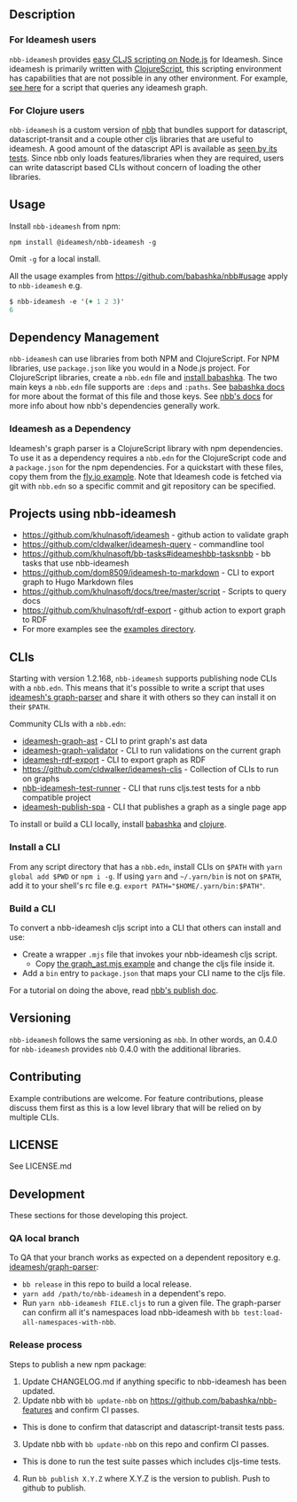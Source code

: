 ## Description
### For Ideamesh users

`nbb-ideamesh` provides [easy CLJS scripting on
Node.js](https://github.com/babashka/nbb) for Ideamesh. Since ideamesh is primarily
written with [ClojureScript](https://clojurescript.org/), this scripting
environment has capabilities that are not possible in any other environment. For
example, [see here](examples/#query.cljs) for a script that queries any ideamesh
graph.

### For Clojure users

`nbb-ideamesh` is a custom version of [nbb](https://github.com/babashka/nbb) that
bundles support for datascript, datascript-transit and a couple other cljs
libraries that are useful to ideamesh. A good amount of the datascript API is
available as [seen by its
tests](https://github.com/babashka/nbb-features/blob/main/test/features/datascript/test_runner.cljs).
Since nbb only loads features/libraries when they are required, users can write
datascript based CLIs without concern of loading the other libraries.

## Usage

Install `nbb-ideamesh` from npm:

`npm install @ideamesh/nbb-ideamesh -g`

Omit `-g` for a local install.

All the usage examples from https://github.com/babashka/nbb#usage apply to
`nbb-ideamesh` e.g.

```clojure
$ nbb-ideamesh -e '(+ 1 2 3)'
6
```

## Dependency Management

`nbb-ideamesh` can use libraries from both NPM and ClojureScript. For NPM
libraries,  use `package.json` like you would in a Node.js project. For
ClojureScript libraries, create a `nbb.edn` file and [install
babashka](https://github.com/babashka/babashka#installation). The two main keys
a `nbb.edn` file supports are `:deps` and `:paths`. See [babashka
docs](https://book.babashka.org/#_paths_and_deps) for more about the format of
this file and those keys. See [nbb's
docs](https://github.com/babashka/nbb#dependencies) for more info about how
nbb's dependencies generally work.

### Ideamesh as a Dependency

Ideamesh's graph parser is a ClojureScript library with npm dependencies. To use
it as a dependency requires a `nbb.edn` for the ClojureScript code and a
`package.json` for the npm dependencies. For a quickstart with these files, copy
them from the [fly.io example](examples/fly-io). Note that Ideamesh code is fetched
via git with `nbb.edn` so a specific commit and git repository can be
specified.

## Projects using nbb-ideamesh

* https://github.com/khulnasoft/ideamesh - github action to validate graph
* https://github.com/cldwalker/ideamesh-query - commandline tool
* https://github.com/khulnasoft/bb-tasks#ideameshbb-tasksnbb - bb tasks that use nbb-ideamesh
* https://github.com/dom8509/ideamesh-to-markdown - CLI to export graph to Hugo Markdown files
* https://github.com/khulnasoft/docs/tree/master/script - Scripts to query docs
* https://github.com/khulnasoft/rdf-export - github action to export graph to RDF
* For more examples see the [examples directory](examples).

## CLIs

Starting with version 1.2.168, `nbb-ideamesh` supports publishing node CLIs with
a `nbb.edn`. This means that it's possible to write a script that uses [ideamesh's
graph-parser](https://github.com/khulnasoft/ideamesh/tree/master/deps/graph-parser)
and share it with others so they can install it on their `$PATH`.

Community CLIs with a `nbb.edn`:

* [ideamesh-graph-ast](https://github.com/khulnasoft/ideamesh/tree/main/examples/from-js#graph_astmjs) - CLI to print graph's ast data
* [ideamesh-graph-validator](https://github.com/khulnasoft/ideamesh#cli) - CLI to run validations on the current graph
* [ideamesh-rdf-export](https://github.com/khulnasoft/rdf-export#cli) - CLI to export graph as RDF
* https://github.com/cldwalker/ideamesh-clis - Collection of CLIs to run on graphs
* [nbb-ideamesh-test-runner](https://github.com/khulnasoft-cldwalker/nbb-test-runner#cli) - CLI that runs
  cljs.test tests for a nbb compatible project
* [ideamesh-publish-spa](https://github.com/khulnasoft/publish-spa#cli) - CLI that publishes a graph as a
  single page app

To install or build a CLI locally, install
[babashka](https://github.com/babashka/babashka#installation) and
[clojure](https://clojure.org/guides/install_clojure).

### Install a CLI

From any script directory that has a `nbb.edn`, install CLIs on `$PATH` with
`yarn global add $PWD` or `npm i -g`. If using `yarn` and `~/.yarn/bin` is not
on `$PATH`, add it to your shell's rc file e.g. `export
PATH="$HOME/.yarn/bin:$PATH"`.

### Build a CLI

To convert a nbb-ideamesh cljs script into a CLI that others can install and use:

* Create a wrapper `.mjs` file that invokes your nbb-ideamesh cljs script.
  * Copy [the graph_ast.mjs example](examples/from-js/graph_ast.mjs) and change the cljs file inside it.
* Add a `bin` entry to `package.json` that maps your CLI name to the cljs file.

For a tutorial on doing the above, read [nbb's publish
doc](https://github.com/babashka/nbb/tree/main/doc/publish).

## Versioning

`nbb-ideamesh` follows the same versioning as `nbb`. In other words, an 0.4.0 for
`nbb-ideamesh` provides `nbb` 0.4.0 with the additional libraries.

## Contributing

Example contributions are welcome. For feature contributions, please discuss
them first as this is a low level library that will be relied on by multiple
CLIs.

## LICENSE

See LICENSE.md

## Development

These sections for those developing this project.

### QA local branch

To QA that your branch works as expected on a dependent repository e.g.
[ideamesh/graph-parser](https://github.com/khulnasoft/ideamesh/tree/master/deps/graph-parser):

* `bb release` in this repo to build a local release.
* `yarn add /path/to/nbb-ideamesh` in a dependent's repo.
* Run `yarn nbb-ideamesh FILE.cljs` to run a given file. The graph-parser can confirm all it's namespaces load nbb-ideamesh with `bb test:load-all-namespaces-with-nbb`.

### Release process

Steps to publish a new npm package:

1. Update CHANGELOG.md if anything specific to nbb-ideamesh has been updated.
2. Update nbb with `bb update-nbb` on https://github.com/babashka/nbb-features and confirm CI passes.
  * This is done to confirm that datascript and datascript-transit tests pass.
3. Update nbb with `bb update-nbb` on this repo and confirm CI passes.
  * This is done to run the test suite passes which includes cljs-time tests.
4. Run `bb publish X.Y.Z` where X.Y.Z is the version to publish. Push to github to publish.

